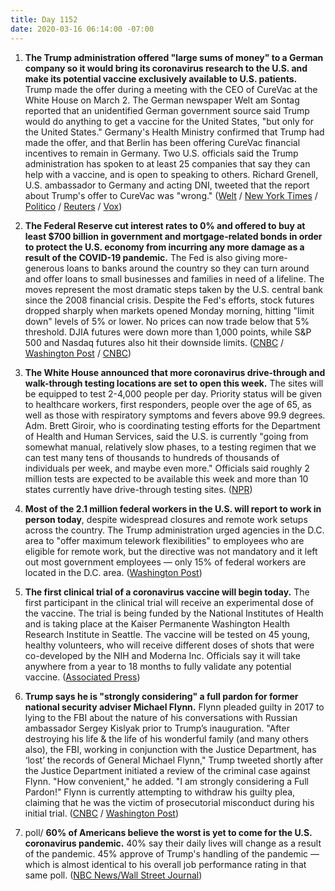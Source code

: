 ```yaml
---
title: Day 1152
date: 2020-03-16 06:14:00 -07:00
---
```


1. **The Trump administration offered "large sums of money" to a German company so it would bring its coronavirus research to the U.S. and make its potential vaccine exclusively available to U.S. patients.** Trump made the offer during a meeting with the CEO of CureVac at the White House on March 2. The German newspaper Welt am Sontag reported that an unidentified German government source said Trump would do anything to get a vaccine for the United States, "but only for the United States." Germany's Health Ministry confirmed that Trump had made the offer, and that Berlin has been offering CureVac financial incentives to remain in Germany. Two U.S. officials said the Trump administration has spoken to at least 25 companies that say they can help with a vaccine, and is open to speaking to others. Richard Grenell, U.S. ambassador to Germany and acting DNI, tweeted that the report about Trump's offer to CureVac was "wrong." ([Welt](https://www.welt.de/wirtschaft/plus206563595/Trump-will-deutsche-Impfstoff-Firma-CureVac-Traumatische-Erfahrung.html) / [New York Times](https://www.nytimes.com/2020/03/15/world/europe/cornonavirus-vaccine-us-germany.html) / [Politico](https://www.politico.eu/article/germany-confirms-that-donald-trump-tried-to-buy-firm-working-on-coronavirus-vaccine/amp/) / [Reuters](https://www.reuters.com/article/us-health-coronavirus-germany-usa-idUSKBN2120IV) / [Vox](https://www.vox.com/policy-and-politics/2020/3/15/21180688/coronavirus-vaccine-germany-white-house-trump))

2. **The Federal Reserve cut interest rates to 0% and offered to buy at least $700 billion in government and mortgage-related bonds in order to protect the U.S. economy from incurring any more damage as a result of the COVID-19 pandemic.** The Fed is also giving more-generous loans to banks around the country so they can turn around and offer loans to small businesses and families in need of a lifeline. The moves represent the most dramatic steps taken by the U.S. central bank since the 2008 financial crisis. Despite the Fed's efforts, stock futures dropped sharply when markets opened Monday morning, hitting "limit down" levels of 5% or lower. No prices can now trade below that 5% threshold. DJIA futures were down more than 1,000 points, while S&P 500 and Nasdaq futures also hit their downside limits. ([CNBC](https://www.cnbc.com/2020/03/15/traders-await-futures-open-after-fed-cuts-rates-launches-easing-program.html) / [Washington Post](https://www.washingtonpost.com/business/2020/03/15/federal-reserve-slashes-interest-rates-zero-part-wide-ranging-emergency-intervention/) / [CNBC](https://www.cnbc.com/2020/03/15/federal-reserve-cuts-rates-to-zero-and-launches-massive-700-billion-quantitative-easing-program.html))

3. **The White House announced that more coronavirus drive-through and walk-through testing locations are set to open this week.** The sites will be equipped to test 2-4,000 people per day. Priority status will be given to healthcare workers, first responders, people over the age of 65, as well as those with respiratory symptoms and fevers above 99.9 degrees. Adm. Brett Giroir, who is coordinating testing efforts for the Department of Health and Human Services, said the U.S. is currently "going from somewhat manual, relatively slow phases, to a testing regimen that we can test many tens of thousands to hundreds of thousands of individuals per week, and maybe even more." Officials said roughly 2 million tests are expected to be available this week and more than 10 states currently have drive-through testing sites. ([NPR](https://www.npr.org/2020/03/15/816117889/white-house-to-give-update-on-how-to-get-tested-for-coronavirus))

4. **Most of the 2.1 million federal workers in the U.S. will report to work in person today**, despite widespread closures and remote work setups across the country. The Trump administration urged agencies in the D.C. area to "offer maximum telework flexibilities" to employees who are eligible for remote work, but the directive was not mandatory and it left out most government employees — only 15% of federal workers are located in the D.C. area. ([Washington Post](https://www.washingtonpost.com/politics/most-federal-workers-will-report-to-the-office-monday--as-the-rest-of-the-country-isolates-itself/2020/03/15/d7915324-66cc-11ea-abef-020f086a3fab_story.html))

5. **The first clinical trial of a coronavirus vaccine will begin today.** The first participant in the clinical trial will receive an experimental dose of the vaccine. The trial is being funded by the National Institutes of Health and is taking place at the Kaiser Permanente Washington Health Research Institute in Seattle. The vaccine will be tested on 45 young, healthy volunteers, who will receive different doses of shots that were co-developed by the NIH and Moderna Inc. Officials say it will take anywhere from a year to 18 months to fully validate any potential vaccine. ([Associated Press](https://apnews.com/8089a3d0ec8f9fde971bddd7b3aa2ba1))

6. **Trump says he is "strongly considering" a full pardon for former national security adviser Michael Flynn.** Flynn pleaded guilty in 2017 to lying to the FBI about the nature of his conversations with Russian ambassador Sergey Kislyak prior to Trump’s inauguration. "After destroying his life & the life of his wonderful family (and many others also), the FBI, working in conjunction with the Justice Department, has ‘lost’ the records of General Michael Flynn," Trump tweeted shortly after the Justice Department initiated a review of the criminal case against Flynn. "How convenient," he added. "I am strongly considering a Full Pardon!" Flynn is currently attempting to withdraw his guilty plea, claiming that he was the victim of prosecutorial misconduct during his initial trial. ([CNBC](https://www.cnbc.com/2020/03/15/trump-considering-full-pardon-of-former-national-security-advisor-michael-flynn.html) / [Washington Post](https://www.washingtonpost.com/politics/trump-says-hes-strongly-considering-pardoning-michael-flynn/2020/03/15/9137ddfe-66e4-11ea-9923-57073adce27c_story.html))

7. poll/ **60% of Americans believe the worst is yet to come for the U.S. coronavirus pandemic.** 40% say their daily lives will change as a result of the pandemic. 45% approve of Trump's handling of the pandemic — which is almost identical to his overall job performance rating in that same poll. ([NBC News/Wall Street Journal](https://www.nbcnews.com/politics/meet-the-press/sixty-percent-believe-worst-yet-come-u-s-coronavirus-pandemic-n1159106))